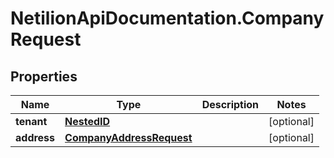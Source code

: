 # NetilionApiDocumentation.CompanyRequest

## Properties
Name | Type | Description | Notes
------------ | ------------- | ------------- | -------------
**tenant** | [**NestedID**](NestedID.md) |  | [optional] 
**address** | [**CompanyAddressRequest**](CompanyAddressRequest.md) |  | [optional] 

